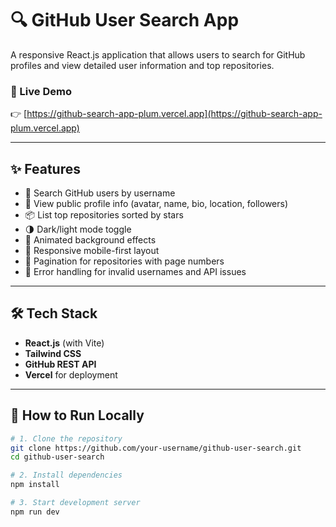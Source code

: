 # 🔍 GitHub User Search App

A responsive React.js application that allows users to search for GitHub profiles and view detailed user information and top repositories.

### 🚀 Live Demo
👉 [https://github-search-app-plum.vercel.app](https://github-search-app-plum.vercel.app)

---

## ✨ Features

- 🔎 Search GitHub users by username
- 👤 View public profile info (avatar, name, bio, location, followers)
- 📦 List top repositories sorted by stars
- 🌗 Dark/light mode toggle
- 🎨 Animated background effects
- 📱 Responsive mobile-first layout
- 🔢 Pagination for repositories with page numbers
- 🧠 Error handling for invalid usernames and API issues

---

## 🛠️ Tech Stack

- **React.js** (with Vite)
- **Tailwind CSS**
- **GitHub REST API**
- **Vercel** for deployment

---

## 🧪 How to Run Locally

```bash
# 1. Clone the repository
git clone https://github.com/your-username/github-user-search.git
cd github-user-search

# 2. Install dependencies
npm install

# 3. Start development server
npm run dev
